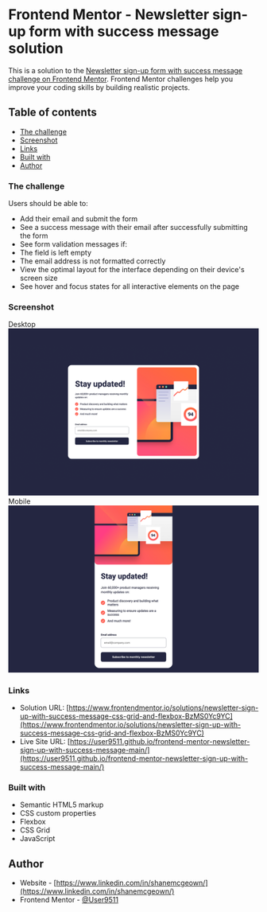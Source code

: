 # Frontend Mentor - Newsletter sign-up form with success message solution

This is a solution to the [Newsletter sign-up form with success message challenge on Frontend Mentor](https://www.frontendmentor.io/challenges/newsletter-signup-form-with-success-message-3FC1AZbNrv). Frontend Mentor challenges help you improve your coding skills by building realistic projects.

## Table of contents

- [The challenge](#the-challenge)
- [Screenshot](#screenshot)
- [Links](#links)
- [Built with](#built-with)
- [Author](#author)

### The challenge

Users should be able to:

- Add their email and submit the form
- See a success message with their email after successfully submitting the form
- See form validation messages if:
- The field is left empty
- The email address is not formatted correctly
- View the optimal layout for the interface depending on their device's screen size
- See hover and focus states for all interactive elements on the page

### Screenshot

Desktop
![](./screenshots/desktop.png)
Mobile
![](./screenshots/mobile.png)

### Links

- Solution URL: [https://www.frontendmentor.io/solutions/newsletter-sign-up-with-success-message-css-grid-and-flexbox-BzMS0Yc9YC](https://www.frontendmentor.io/solutions/newsletter-sign-up-with-success-message-css-grid-and-flexbox-BzMS0Yc9YC)
- Live Site URL: [https://user9511.github.io/frontend-mentor-newsletter-sign-up-with-success-message-main/](https://user9511.github.io/frontend-mentor-newsletter-sign-up-with-success-message-main/)

### Built with

- Semantic HTML5 markup
- CSS custom properties
- Flexbox
- CSS Grid
- JavaScript

## Author

- Website - [https://www.linkedin.com/in/shanemcgeown/](https://www.linkedin.com/in/shanemcgeown/)
- Frontend Mentor - [@User9511](https://www.frontendmentor.io/profile/User9511)
